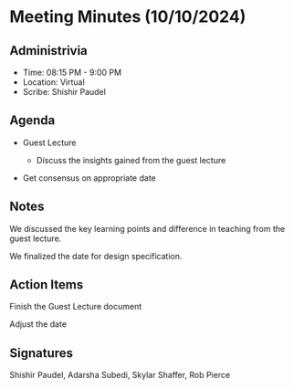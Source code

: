 # Meeting Minutes (10/10/2024)

## Administrivia
<!-- The scribe is the person taking the _notes_. This is encouraged to be a single person to reduce problems. -->
* Time: 08:15 PM - 9:00 PM
* Location: Virtual
* Scribe: Shishir Paudel

## Agenda
* Guest Lecture
  * Discuss the insights gained from the guest lecture

* Get consensus on appropriate date

## Notes
We discussed the key learning points and difference in teaching from the guest lecture.

We finalized the date for design specification.

## Action Items
Finish the Guest Lecture document 

Adjust the date

## Signatures
<!-- Add signatures on 10/11/2024 -->
Shishir Paudel, Adarsha Subedi, Skylar Shaffer, Rob Pierce
